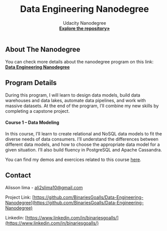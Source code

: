 <!-- PROJECT LOGO -->
<br />

<p align="center">
 </a>
 <h1 align="center">Data Engineering Nanodegree</h1>
 <p align="center">
  Udacity Nanodegree
  <br />
  <a href=https://github.com/BinariesGoalls/Udacity-Data-Engineering-Nanodegree><strong>Explore the repository»</strong></a>
  <br />
  <br />
 </p>

</p>


<!-- ABOUT THE PROJECT -->

## About The Nanodegree

You can check more details about the nanodegree program on this link: <a href=https://www.udacity.com/course/data-engineer-nanodegree--nd027><strong>Data Engineering Nanodegree</strong></a>

## **Program Details**

During this program, I will learn to design data models, build data warehouses and data lakes, automate data pipelines, and work with massive datasets. At the end of the program, I’ll combine my new skills by completing a capstone project.

#### **Course 1 – Data Modeling**

In this course, I’ll learn to create relational and NoSQL data models to fit the diverse needs of data
consumers. I’ll understand the differences between different data models, and how to choose the
appropriate data model for a given situation. I’ll also build fluency in PostgreSQL and Apache Cassandra.

You can find my demos and exercices related to this course [here](./Demos%20and%20Exercises/Data%20Modeling).


<!-- CONTACT -->

## Contact

Alisson lima - ali2slima10@gmail.com

Project Link: [https://github.com/BinariesGoalls/Data-Engineering-Nanodegree](https://github.com/BinariesGoalls/Data-Engineering-Nanodegree)

Linkedin: [https://www.linkedin.com/in/binariesgoalls/](https://www.linkedin.com/in/binariesgoalls/)


